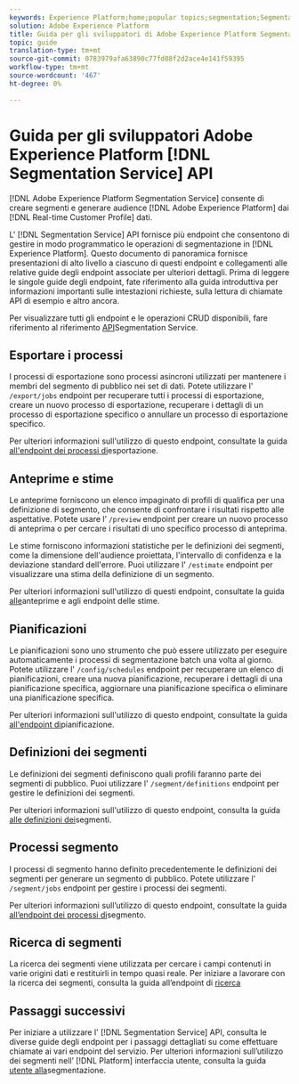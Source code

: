 ```yaml
---
keywords: Experience Platform;home;popular topics;segmentation;Segmentation;Segmentation Service;API;api;
solution: Adobe Experience Platform
title: Guida per gli sviluppatori di Adobe Experience Platform Segmentation Service
topic: guide
translation-type: tm+mt
source-git-commit: 0783979afa63890c77fd08f2d2ace4e141f59395
workflow-type: tm+mt
source-wordcount: '467'
ht-degree: 0%

---
```



# Guida per gli sviluppatori Adobe Experience Platform [!DNL Segmentation Service] API

[!DNL Adobe Experience Platform Segmentation Service] consente di creare segmenti e generare audience [!DNL Adobe Experience Platform] dai [!DNL Real-time Customer Profile] dati.

L&#39; [!DNL Segmentation Service] API fornisce più endpoint che consentono di gestire in modo programmatico le operazioni di segmentazione in [!DNL Experience Platform]. Questo documento di panoramica fornisce presentazioni di alto livello a ciascuno di questi endpoint e collegamenti alle relative guide degli endpoint associate per ulteriori dettagli. Prima di leggere le singole guide degli endpoint, fate riferimento alla guida [](./getting-started.md) introduttiva per informazioni importanti sulle intestazioni richieste, sulla lettura di chiamate API di esempio e altro ancora.

Per visualizzare tutti gli endpoint e le operazioni CRUD disponibili, fare riferimento al riferimento [API](https://www.adobe.io/apis/experienceplatform/home/api-reference.html#!acpdr/swagger-specs/segmentation.yaml)Segmentation Service.

## Esportare i processi

I processi di esportazione sono processi asincroni utilizzati per mantenere i membri del segmento di pubblico nei set di dati. Potete utilizzare l&#39; `/export/jobs` endpoint per recuperare tutti i processi di esportazione, creare un nuovo processo di esportazione, recuperare i dettagli di un processo di esportazione specifico o annullare un processo di esportazione specifico.

Per ulteriori informazioni sull&#39;utilizzo di questo endpoint, consultate la guida [all&#39;endpoint dei processi di](./export-jobs.md)esportazione.

## Anteprime e stime

Le anteprime forniscono un elenco impaginato di profili di qualifica per una definizione di segmento, che consente di confrontare i risultati rispetto alle aspettative. Potete usare l’ `/preview` endpoint per creare un nuovo processo di anteprima o per cercare i risultati di uno specifico processo di anteprima.

Le stime forniscono informazioni statistiche per le definizioni dei segmenti, come la dimensione dell&#39;audience proiettata, l&#39;intervallo di confidenza e la deviazione standard dell&#39;errore. Puoi utilizzare l&#39; `/estimate` endpoint per visualizzare una stima della definizione di un segmento.

Per ulteriori informazioni sull&#39;utilizzo di questi endpoint, consultate la guida [alle](./previews-and-estimates.md)anteprime e agli endpoint delle stime.

## Pianificazioni

Le pianificazioni sono uno strumento che può essere utilizzato per eseguire automaticamente i processi di segmentazione batch una volta al giorno. Potete utilizzare l&#39; `/config/schedules` endpoint per recuperare un elenco di pianificazioni, creare una nuova pianificazione, recuperare i dettagli di una pianificazione specifica, aggiornare una pianificazione specifica o eliminare una pianificazione specifica.

Per ulteriori informazioni sull&#39;utilizzo di questo endpoint, consultate la guida [all&#39;endpoint di](./schedules.md)pianificazione.

## Definizioni dei segmenti

Le definizioni dei segmenti definiscono quali profili faranno parte dei segmenti di pubblico. Puoi utilizzare l&#39; `/segment/definitions` endpoint per gestire le definizioni dei segmenti.

Per ulteriori informazioni sull&#39;utilizzo di questo endpoint, consulta la guida [alle definizioni dei](./segment-definitions.md)segmenti.

## Processi segmento

I processi di segmento hanno definito precedentemente le definizioni dei segmenti per generare un segmento di pubblico. Potete utilizzare l&#39; `/segment/jobs` endpoint per gestire i processi dei segmenti.

Per ulteriori informazioni sull’utilizzo di questo endpoint, consultate la guida [all’endpoint dei processi di](./segment-jobs.md)segmento.

## Ricerca di segmenti

La ricerca dei segmenti viene utilizzata per cercare i campi contenuti in varie origini dati e restituirli in tempo quasi reale. Per iniziare a lavorare con la ricerca dei segmenti, consulta la guida all’endpoint di [ricerca](segment-search.md)

## Passaggi successivi

Per iniziare a utilizzare l&#39; [!DNL Segmentation Service] API, consulta le diverse guide degli endpoint per i passaggi dettagliati su come effettuare chiamate ai vari endpoint del servizio. Per ulteriori informazioni sull’utilizzo dei segmenti nell’ [!DNL Platform] interfaccia utente, consulta la guida [utente alla](../ui/overview.md)segmentazione.